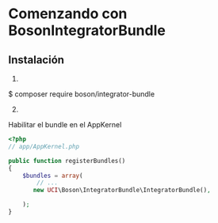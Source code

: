 Comenzando con BosonIntegratorBundle
=====================================

## Instalación
1)
$ composer require boson/integrator-bundle

2)
Habilitar el bundle en el AppKernel

 ``` php
 <?php
 // app/AppKernel.php

 public function registerBundles()
 {
     $bundles = array(
         // ...
        new UCI\Boson\IntegratorBundle\IntegratorBundle(),

     );
 }
 ```
